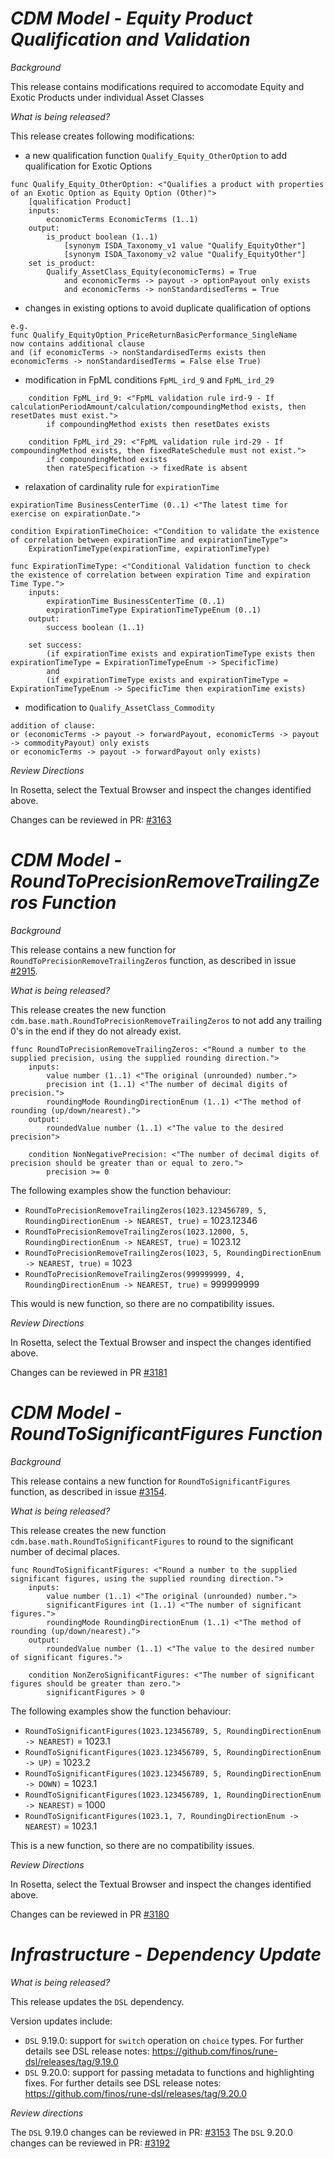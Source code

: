 # *CDM Model - Equity Product Qualification and Validation*

_Background_

This release contains modifications required to accomodate Equity and Exotic Products under individual Asset Classes

_What is being released?_

This release creates following modifications:
- a new qualification function `Qualify_Equity_OtherOption` to add qualification for Exotic Options
```
func Qualify_Equity_OtherOption: <"Qualifies a product with properties of an Exotic Option as Equity Option (Other)">
    [qualification Product]
    inputs:
        economicTerms EconomicTerms (1..1)
    output:
        is_product boolean (1..1)
            [synonym ISDA_Taxonomy_v1 value "Qualify_EquityOther"]
            [synonym ISDA_Taxonomy_v2 value "Qualify_EquityOther"]
    set is_product:
        Qualify_AssetClass_Equity(economicTerms) = True
            and economicTerms -> payout -> optionPayout only exists
            and economicTerms -> nonStandardisedTerms = True

```
- changes in existing options to avoid duplicate qualification of options
```
e.g.
func Qualify_EquityOption_PriceReturnBasicPerformance_SingleName
now contains additional clause
and (if economicTerms -> nonStandardisedTerms exists then economicTerms -> nonStandardisedTerms = False else True)
```

- modification in FpML conditions `FpML_ird_9` and `FpML_ird_29`
```
    condition FpML_ird_9: <"FpML validation rule ird-9 - If calculationPeriodAmount/calculation/compoundingMethod exists, then resetDates must exist.">
        if compoundingMethod exists then resetDates exists

    condition FpML_ird_29: <"FpML validation rule ird-29 - If compoundingMethod exists, then fixedRateSchedule must not exist.">
        if compoundingMethod exists
        then rateSpecification -> fixedRate is absent
```
- relaxation of cardinality rule for `expirationTime`
```
expirationTime BusinessCenterTime (0..1) <"The latest time for exercise on expirationDate.">

condition ExpirationTimeChoice: <"Condition to validate the existence of correlation between expirationTime and expirationTimeType">
    ExpirationTimeType(expirationTime, expirationTimeType)

func ExpirationTimeType: <"Conditional Validation function to check the existence of correlation between expiration Time and expiration Time Type.">
    inputs: 
        expirationTime BusinessCenterTime (0..1)
        expirationTimeType ExpirationTimeTypeEnum (0..1)
    output: 
        success boolean (1..1)
    
    set success:
        (if expirationTime exists and expirationTimeType exists then expirationTimeType = ExpirationTimeTypeEnum -> SpecificTime)
        and 
        (if expirationTimeType exists and expirationTimeType = ExpirationTimeTypeEnum -> SpecificTime then expirationTime exists) 

```
- modification to `Qualify_AssetClass_Commodity`
```
addition of clause:
or (economicTerms -> payout -> forwardPayout, economicTerms -> payout -> commodityPayout) only exists
or economicTerms -> payout -> forwardPayout only exists)
```
_Review Directions_

In Rosetta, select the Textual Browser and inspect the changes identified above.

Changes can be reviewed in PR: [#3163](https://github.com/finos/common-domain-model/issues/3163)


# *CDM Model - RoundToPrecisionRemoveTrailingZeros Function*

_Background_

This release contains a new function for `RoundToPrecisionRemoveTrailingZeros` function, as described in issue [#2915](https://github.com/finos/common-domain-model/issues/2915#issuecomment-2393577467).

_What is being released?_

This release creates the new function `cdm.base.math.RoundToPrecisionRemoveTrailingZeros` to not add any trailing 0's in the end if they do not already exist.

```
ffunc RoundToPrecisionRemoveTrailingZeros: <"Round a number to the supplied precision, using the supplied rounding direction.">
    inputs:
        value number (1..1) <"The original (unrounded) number.">
        precision int (1..1) <"The number of decimal digits of precision.">
        roundingMode RoundingDirectionEnum (1..1) <"The method of rounding (up/down/nearest).">
    output:
        roundedValue number (1..1) <"The value to the desired precision">

    condition NonNegativePrecision: <"The number of decimal digits of precision should be greater than or equal to zero.">
        precision >= 0
```

The following examples show the function behaviour:
- `RoundToPrecisionRemoveTrailingZeros(1023.123456789, 5, RoundingDirectionEnum -> NEAREST, true)` = 1023.12346
- `RoundToPrecisionRemoveTrailingZeros(1023.12000, 5, RoundingDirectionEnum -> NEAREST, true)` = 1023.12
- `RoundToPrecisionRemoveTrailingZeros(1023, 5, RoundingDirectionEnum -> NEAREST, true)` = 1023
- `RoundToPrecisionRemoveTrailingZeros(999999999, 4, RoundingDirectionEnum -> NEAREST, true)` = 999999999

This would is new function, so there are no compatibility issues.

_Review Directions_

In Rosetta, select the Textual Browser and inspect the changes identified above.

Changes can be reviewed in PR [#3181](https://github.com/finos/common-domain-model/pull/3181)

# *CDM Model - RoundToSignificantFigures Function*

_Background_

This release contains a new function for `RoundToSignificantFigures` function, as described in issue [#3154](https://github.com/finos/common-domain-model/issues/3154).

_What is being released?_

This release creates the new function `cdm.base.math.RoundToSignificantFigures` to round to the significant number of decimal places.

```
func RoundToSignificantFigures: <"Round a number to the supplied significant figures, using the supplied rounding direction.">
    inputs:
        value number (1..1) <"The original (unrounded) number.">
        significantFigures int (1..1) <"The number of significant figures.">
        roundingMode RoundingDirectionEnum (1..1) <"The method of rounding (up/down/nearest).">
    output:
        roundedValue number (1..1) <"The value to the desired number of significant figures.">
        
    condition NonZeroSignificantFigures: <"The number of significant figures should be greater than zero.">
        significantFigures > 0
```

The following examples show the function behaviour:
- `RoundToSignificantFigures(1023.123456789, 5, RoundingDirectionEnum -> NEAREST)` = 1023.1
- `RoundToSignificantFigures(1023.123456789, 5, RoundingDirectionEnum -> UP)` = 1023.2
- `RoundToSignificantFigures(1023.123456789, 5, RoundingDirectionEnum -> DOWN)` = 1023.1
- `RoundToSignificantFigures(1023.123456789, 1, RoundingDirectionEnum -> NEAREST)` = 1000
- `RoundToSignificantFigures(1023.1, 7, RoundingDirectionEnum -> NEAREST)` = 1023.1

This is a new function, so there are no compatibility issues.

_Review Directions_

In Rosetta, select the Textual Browser and inspect the changes identified above.

Changes can be reviewed in PR [#3180](https://github.com/finos/common-domain-model/pull/3180)

# _Infrastructure - Dependency Update_

_What is being released?_

This release updates the `DSL` dependency.

Version updates include:
- `DSL` 9.19.0: support for `switch` operation on `choice` types. For further details see DSL release notes: https://github.com/finos/rune-dsl/releases/tag/9.19.0
- `DSL` 9.20.0: support for passing metadata to functions and highlighting fixes. For further details see DSL release notes: https://github.com/finos/rune-dsl/releases/tag/9.20.0

_Review directions_

The `DSL` 9.19.0 changes can be reviewed in PR: [#3153](https://github.com/finos/common-domain-model/pull/3153)
The `DSL` 9.20.0 changes can be reviewed in PR: [#3192](https://github.com/finos/common-domain-model/pull/3192)
